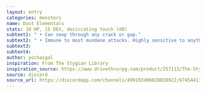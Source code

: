 ```yaml
---
layout: entry
categories: monsters 
name: Dust Elementals
stats: 10 HP, 15 DEX, desiccating touch (d8)
subtext1: " • Can seep through any crack or gap."
subtext2: " • Immune to most mundane attacks. Highly sensitive to anything that removes dust."
subtext3: 
subtext4: 
author: yochaigal
inspiration: From The Stygian Library
inspiration_source: https://www.drivethrurpg.com/product/257113/The-Stygian-Library
source: discord
source_url: https://discordapp.com/channels/499193406828838922/674544134798966806/698707233650901032
---
```

